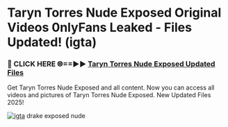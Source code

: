 # Taryn Torres Nude Exposed Original Videos 0nlyFans Leaked - Files Updated! (igta)

<h3>🔴 CLICK HERE 🌐==►► <a href="https://tinyurl.com/yrmya6cz" rel="nofollow">Taryn Torres Nude Exposed Updated Files</a></h3>

Get Taryn Torres Nude Exposed and all content. Now you can access all videos and pictures of Taryn Torres Nude Exposed. New Updated Files 2025!

[![igta](https://i.imgur.com/FMdXYCs.gif)](https://tinyurl.com/yrmya6cz)
drake exposed nude